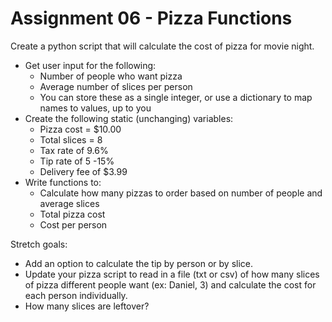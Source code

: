 # Assignment 06 - Pizza Functions

Create a python script that will calculate the cost of pizza for movie night.  

* Get user input for the following: 
    * Number of people who want pizza
    * Average number of slices per person
    * You can store these as a single integer, or use a dictionary to map names to values, up to you
* Create the following static (unchanging) variables:
    * Pizza cost = $10.00 
    * Total slices = 8 
    * Tax rate of 9.6%
    * Tip rate of 5 -15%
    * Delivery fee of $3.99  
* Write functions to:
    * Calculate how many pizzas to order based on number of people and average slices
    * Total pizza cost
    * Cost per person  

Stretch goals:
* Add an option to calculate the tip by person or by slice.
* Update your pizza script to read in a file (txt or csv) of how many slices of pizza different people want (ex: Daniel, 3) and calculate the cost for each person individually.
* How many slices are leftover?
